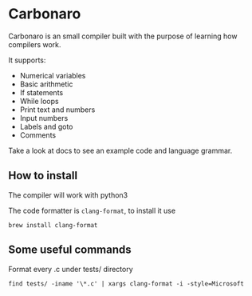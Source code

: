 # Carbonaro

Carbonaro is an small compiler built with the purpose of learning how compilers work.

It supports:

- Numerical variables
- Basic arithmetic
- If statements
- While loops
- Print text and numbers
- Input numbers
- Labels and goto
- Comments

Take a look at docs to see an example code and language grammar.

## How to install

The compiler will work with python3

The code formatter is `clang-format`, to install it use

    brew install clang-format

## Some useful commands

Format every .c under tests/ directory

    find tests/ -iname '\*.c' | xargs clang-format -i -style=Microsoft
